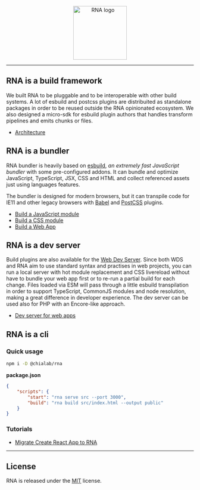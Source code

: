 <p align="center">
    <a href="https://www.chialab.io/p/rna">
        <img alt="RNA logo" width="144" height="144" src="https://raw.githack.com/chialab/rna/main/logo.svg" />
    </a>
</p>

---

## RNA is a build framework

We built RNA to be pluggable and to be interoperable with other build systems. A lot of esbuild and postcss plugins are distribuited as standalone packages in order to be reused outside the RNA opinionated ecosystem. We also designed a micro-sdk for esbuild plugin authors that handles transform pipelines and emits chunks or files.

-   [Architecture](https://chialab.github.io/rna/guide/architecture.html)

## RNA is a bundler

RNA bundler is heavily based on [esbuild](https://esbuild.github.io/), _an extremely fast JavaScript bundler_ with some pre-configured addons. It can bundle and optimize JavaScript, TypeScript, JSX, CSS and HTML and collect referenced assets just using languages features.

The bundler is designed for modern browsers, but it can transpile code for IE11 and other legacy browsers with [Babel](https://babeljs.io/) and [PostCSS](https://postcss.org/) plugins.

-   [Build a JavaScript module](https://chialab.github.io/rna/guide/building-javascript.html)
-   [Build a CSS module](https://chialab.github.io/rna/guide/building-css.html)
-   [Build a Web App](https://chialab.github.io/rna/guide/building-web-apps.html)

## RNA is a dev server

Build plugins are also available for the [Web Dev Server](https://modern-web.dev/docs/dev-server/overview/). Since both WDS and RNA aim to use standard syntax and practises in web projects, you can run a local server with hot module replacement and CSS livereload without have to bundle your web app first or to re-run a partial build for each change. Files loaded via ESM will pass through a little esbuild transpilation in order to support TypeScript, CommonJS modules and node resolution, making a great difference in developer experience. The dev server can be used also for PHP with an Encore-like approach.

-   [Dev server for web apps](https://chialab.github.io/rna/guide/dev-server.html)

## RNA is a cli

### Quick usage

```sh
npm i -D @chialab/rna
```

**package.json**

```json
{
    "scripts": {
        "start": "rna serve src --port 3000",
        "build": "rna build src/index.html --output public"
    }
}
```

### Tutorials

-   [Migrate Create React App to RNA](https://chialab.github.io/rna/guide/migrate-CRA.html)

---

## License

RNA is released under the [MIT](https://github.com/chialab/rna/blob/main/LICENSE) license.
